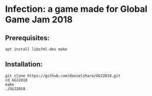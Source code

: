 # Infection: a game made for Global Game Jam 2018
## Prerequisites:

`apt install libsfml-dev make`

## Installation:

```
git clone https://github.com/danielshare/GGJ2018.git
cd GGJ2018
make
./GGJ2018
```
